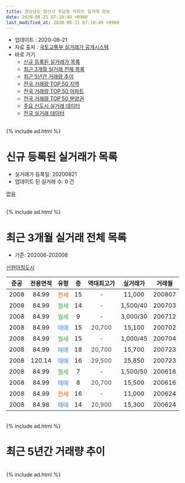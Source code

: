 ```yaml
---
title: 경상남도 양산시 주남동 아파트 실거래 정보
date: 2020-08-21 07:10:49 +0900
last_modified_at: 2020-08-21 07:10:49 +0900
---
```


* 업데이트 : 2020-08-21
* 자료 출처 : [국토교통부 실거래가 공개시스템](http://rt.molit.go.kr)
* 바로 가기
    * [신규 등록된 실거래가 목록](#신규-등록된-실거래가-목록)
    * [최근 3개월 실거래 전체 목록](#최근-3개월-실거래-전체-목록)
    * [최근 5년간 거래량 추이](#최근-5년간-거래량-추이)
    * [전국 거래량 TOP 50 지역](https://inasie.github.io/apt-trade-info/최근-3개월-전국에서-가장-거래가-많이-발생한-지역)
    * [전국 거래량 TOP 50 아파트](https://inasie.github.io/apt-trade-info/최근-3개월-전국에서-가장-거래가-많이-발생한-아파트)
    * [전국 거래량 TOP 50 분양권](https://inasie.github.io/apt-trade-info/최근-3개월-전국에서-가장-거래가-많이-발생한-분양권)
    * [주요 신도시 실거래 데이터](https://inasie.github.io/apt-trade-info/주요-신도시)
    * [전국 실거래 데이터](https://inasie.github.io/apt-trade-info/전국)
<br>
{% include ad.html %}
<br>

# 신규 등록된 실거래가 목록
* 실거래가 등록일: 20200821
* 업데이트 된 실거래 수: 0 건

없음

<br>
{% include ad.html %}
<br>

# 최근 3개월 실거래 전체 목록
* 기준: 202006-202008


[신원아침도시](https://search.naver.com/search.naver?query=%EA%B2%BD%EC%83%81%EB%82%A8%EB%8F%84+%EC%96%91%EC%82%B0%EC%8B%9C+%EC%A3%BC%EB%82%A8%EB%8F%99+%EC%8B%A0%EC%9B%90%EC%95%84%EC%B9%A8%EB%8F%84%EC%8B%9C)

|준공|전용면적|유형|층|역대최고가|실거래가|거래월|
|:---:|:---:|:---:|:---:|:---:|:---:|:---:|
|2008|84.99|<span style="color:#ff5a00">전세</span>|15|<span style="color:#444444">-</span>|11,000|200807|
|2008|84.99|<span style="color:#34a853">월세</span>|14|<span style="color:#444444">-</span>|1,500/40|200703|
|2008|84.99|<span style="color:#34a853">월세</span>|9|<span style="color:#444444">-</span>|3,000/30|200712|
|2008|84.99|<span style="color:#4285f3">매매</span>|15|<span style="color:#444444">20,700</span>|15,100|200702|
|2008|84.99|<span style="color:#34a853">월세</span>|15|<span style="color:#444444">-</span>|1,000/45|200704|
|2008|84.99|<span style="color:#4285f3">매매</span>|18|<span style="color:#444444">20,700</span>|15,700|200723|
|2008|120.14|<span style="color:#4285f3">매매</span>|16|<span style="color:#444444">29,500</span>|25,850|200723|
|2008|84.99|<span style="color:#34a853">월세</span>|7|<span style="color:#444444">-</span>|1,500/50|200616|
|2008|84.99|<span style="color:#4285f3">매매</span>|8|<span style="color:#444444">20,700</span>|15,500|200616|
|2008|84.99|<span style="color:#ff5a00">전세</span>|16|<span style="color:#444444">-</span>|11,000|200624|
|2008|84.98|<span style="color:#4285f3">매매</span>|14|<span style="color:#444444">20,900</span>|15,300|200624|


<br>
{% include ad.html %}
<br>

# 최근 5년간 거래량 추이


<div style="width:100%;">
    <canvas id="deal_progress" height="200"></canvas>
</div>

<script>
new Chart(document.getElementById("deal_progress"), {
    type: 'line',
    data: {
        labels: ['201508','201509','201510','201511','201512','201601','201602','201603','201604','201605','201606','201607','201608','201609','201610','201611','201612','201701','201702','201703','201704','201705','201706','201707','201708','201709','201710','201711','201712','201801','201802','201803','201804','201805','201806','201807','201808','201809','201810','201811','201812','201901','201902','201903','201904','201905','201906','201907','201908','201909','201910','201911','201912','202001','202002','202003','202004','202005','202006','202007','202008'],
        datasets: [{
            label: '매매',
            pointRadius: 1,
            data: [5, 5, 10, 7, 4, 3, 6, 8, 10, 5, 6, 7, 11, 4, 4, 7, 4, 6, 3, 4, 4, 2, 3, 3, 3, 2, 8, 4, 2, 2, 1, 4, 3, 1, 1, 2, 0, 3, 1, 1, 1, 1, 2, 4, 3, 3, 2, 3, 9, 16, 9, 13, 18, 3, 3, 3, 3, 5, 2, 3, 0],
            borderColor: "rgba(255, 201, 14, 1)",
            backgroundColor: "rgba(255, 201, 14, 0.5)",
            fill: false,
            lineTension: 0
        },{
            label: '전월세',
            pointRadius: 1,
            data: [4, 2, 12, 6, 3, 4, 3, 5, 2, 3, 2, 5, 2, 1, 6, 3, 1, 4, 2, 0, 1, 2, 0, 3, 5, 2, 3, 5, 1, 3, 3, 2, 1, 2, 3, 1, 1, 2, 3, 2, 3, 5, 4, 0, 1, 6, 2, 2, 3, 1, 3, 1, 1, 1, 1, 0, 1, 0, 2, 3, 1],
            borderColor: "rgba(0, 141, 185, 1)",
            backgroundColor: "rgba(0, 141, 185, 0.5)",
            fill: false,
            lineTension: 0
        }
        ]
    },
    options: {
        responsive: true,
        title: {
            display: false
        },
        tooltips: {
            mode: 'index',
            intersect: false
        },
        hover: {
            mode: 'nearest',
            intersect: true
        },
        scales: {
            xAxes: [{
                display: true,
                scaleLabel: {
                    display: true,
                    labelString: '년/월'
                }
            }],
            yAxes: [{
                display: true,
                ticks: {
                    suggestedMin: 0,
                },
                scaleLabel: {
                    display: true,
                    labelString: '실거래 수'
                }
            }]
        }
    }
});

</script>


<br>
{% include ad.html %}
<br>


